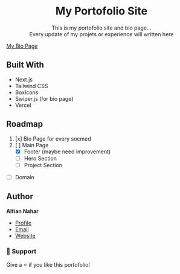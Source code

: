<h1 align="center">My Portofolio Site</h1>

<p align="center">This is my portofolio site and bio page... <br />
Every update of my projets or experience will written here</p>
<a align="center" href="https://alfianahar-portofolio-site.vercel.app/bio" target="_blank"> My Bio Page </a>

## Built With

- Next.js
- Tailwind CSS
- BoxIcons
- Swiper.js (for bio page)
- Vercel

## Roadmap

1. [x] Bio Page for every socmed
2. [ ] Main Page
    - [x] Footer (maybe need improvement)
    - [ ] Hero Section
    - [ ] Project Section
- [ ] Domain

## Author

**Alfian Nahar**

- [Profile](https://github.com/alfianahar "Alfian Nahar")
- [Email](mailto:alfian.aswinda@gmail.com? "Hi!")
- [Website](https://alfianahar-portofolio-site.vercel.app/bio "Welcome")

### 🤝 Support

Give a ⭐️ if you like this portofolio!